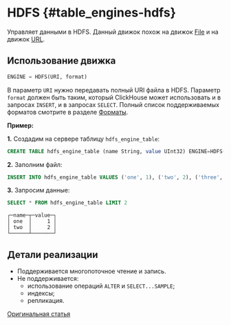 # HDFS {#table_engines-hdfs}

Управляет данными в HDFS. Данный движок похож на движок [File](file.md) и на движок [URL](url.md).

## Использование движка

```sql
ENGINE = HDFS(URI, format)
```

В параметр `URI` нужно передавать полный URI файла в HDFS.
Параметр `format` должен быть таким, который ClickHouse может использовать и в запросах `INSERT`, и в запросах `SELECT`. Полный список поддерживаемых форматов смотрите в разделе [Форматы](../../interfaces/formats.md#formats).

**Пример:**

**1.** Создадим на сервере таблицу `hdfs_engine_table`:

```sql
CREATE TABLE hdfs_engine_table (name String, value UInt32) ENGINE=HDFS('hdfs://hdfs1:9000/other_storage', 'TSV')
```

**2.** Заполним файл:
```sql
INSERT INTO hdfs_engine_table VALUES ('one', 1), ('two', 2), ('three', 3)
```

**3.** Запросим данные:

```sql
SELECT * FROM hdfs_engine_table LIMIT 2
```

```text
┌─name─┬─value─┐
│ one  │     1 │
│ two  │     2 │
└──────┴───────┘
```

## Детали реализации

- Поддерживается многопоточное чтение и запись.
- Не поддерживается:
    - использование операций `ALTER` и `SELECT...SAMPLE`;
    - индексы;
    - репликация.

[Оригинальная статья](https://clickhouse.yandex/docs/ru/operations/table_engines/hdfs/) <!--hide-->
